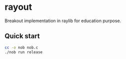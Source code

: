 # rayout

Breakout implementation in raylib for education purpose.

## Quick start

```sh
cc -o nob nob.c
./nob run release
```
